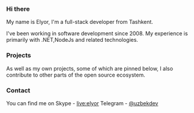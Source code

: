 ### Hi there

My name is Elyor, I'm a full-stack developer from Tashkent.

I've been working in software development since 2008. My experience is primarily with .NET,NodeJs and related technologies.
  
### Projects

As well as my own projects, some of which are pinned below, I also contribute to other parts of the open source ecosystem.
 
### Contact

You can find me on 
Skype - [live:elyor](https://join.skype.com/invite/bZR6lZBVLDwP)
Telegram - [@uzbekdev](https://t.me/uzbekdev)
